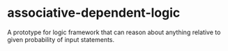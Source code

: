 # associative-dependent-logic
A prototype for logic framework that can reason about anything relative to given probability of input statements.
